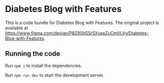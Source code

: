 
  # Diabetes Blog with Features

  This is a code bundle for Diabetes Blog with Features. The original project is available at https://www.figma.com/design/P8Z9ShSSr5XvapZuCmVLVy/Diabetes-Blog-with-Features.

  ## Running the code

  Run `npm i` to install the dependencies.

  Run `npm run dev` to start the development server.
  